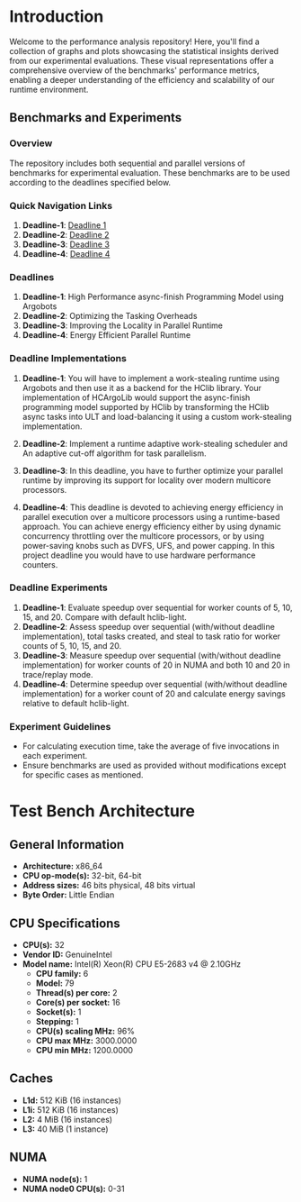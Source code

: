 # Introduction

Welcome to the performance analysis repository! Here, you'll find a collection of graphs and plots showcasing the statistical insights derived from our experimental evaluations. These visual representations offer a comprehensive overview of the benchmarks' performance metrics, enabling a deeper understanding of the efficiency and scalability of our runtime environment.

## Benchmarks and Experiments

### Overview
The repository includes both sequential and parallel versions of benchmarks for experimental evaluation. These benchmarks are to be used according to the deadlines specified below.

### Quick Navigation Links

1. **Deadline-1**: [Deadline 1](Reports/A1)
2. **Deadline-2**: [Deadline 2](Reports/A2)
3. **Deadline-3**: [Deadline 3](Reports/A3)
4. **Deadline-4**: [Deadline 4](Reports/A4)

### Deadlines
1. **Deadline-1**: High Performance async-finish Programming Model using Argobots
2. **Deadline-2**: Optimizing the Tasking Overheads
3. **Deadline-3**: Improving the Locality in Parallel Runtime
4. **Deadline-4**: Energy Efficient Parallel Runtime

### Deadline Implementations
1. **Deadline-1**: You will have to implement a work-stealing runtime using Argobots and then use it as a backend for the HClib library. Your implementation of HCArgoLib would support the async-finish programming model supported by HClib by transforming the HClib async tasks into ULT and load-balancing it using a custom work-stealing implementation.

2. **Deadline-2**: Implement a runtime adaptive work-stealing scheduler and An adaptive cut-off algorithm for task parallelism.

3. **Deadline-3**: In this deadline, you have to further optimize your parallel runtime by improving its support for locality over modern multicore processors.

4. **Deadline-4**: This deadline is devoted to achieving energy efficiency in parallel execution over a multicore processors using a runtime-based approach. You can achieve energy efficiency either by using dynamic concurrency throttling over the multicore processors, or by using power-saving knobs such as DVFS, UFS, and power capping. In this project deadline you would have to use hardware
performance counters.


### Deadline Experiments
1. **Deadline-1**: Evaluate speedup over sequential for worker counts of 5, 10, 15, and 20. Compare with default hclib-light.
2. **Deadline-2**: Assess speedup over sequential (with/without deadline implementation), total tasks created, and steal to task ratio for worker counts of 5, 10, 15, and 20.
3. **Deadline-3**: Measure speedup over sequential (with/without deadline implementation) for worker counts of 20 in NUMA and both 10 and 20 in trace/replay mode.
4. **Deadline-4**: Determine speedup over sequential (with/without deadline implementation) for a worker count of 20 and calculate energy savings relative to default hclib-light.

### Experiment Guidelines
- For calculating execution time, take the average of five invocations in each experiment.
- Ensure benchmarks are used as provided without modifications except for specific cases as mentioned.


# Test Bench Architecture

## General Information
- **Architecture:** x86_64
- **CPU op-mode(s):** 32-bit, 64-bit
- **Address sizes:** 46 bits physical, 48 bits virtual
- **Byte Order:** Little Endian

## CPU Specifications
- **CPU(s):** 32
- **Vendor ID:** GenuineIntel
- **Model name:** Intel(R) Xeon(R) CPU E5-2683 v4 @ 2.10GHz
  - **CPU family:** 6
  - **Model:** 79
  - **Thread(s) per core:** 2
  - **Core(s) per socket:** 16
  - **Socket(s):** 1
  - **Stepping:** 1
  - **CPU(s) scaling MHz:** 96%
  - **CPU max MHz:** 3000.0000
  - **CPU min MHz:** 1200.0000

## Caches
- **L1d:** 512 KiB (16 instances)
- **L1i:** 512 KiB (16 instances)
- **L2:** 4 MiB (16 instances)
- **L3:** 40 MiB (1 instance)

## NUMA
- **NUMA node(s):** 1
- **NUMA node0 CPU(s):** 0-31
